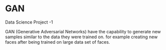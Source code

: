 
# GAN
Data Science Project -1


GAN (Generative Adversarial Networks) have the capability to generate new samples similar to the data they were trained on.
for example creating new faces after being trained on large data set of faces.
